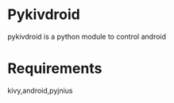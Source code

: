 # Pykivdroid
pykivdroid is a python module to control android

# Requirements
  kivy,android,pyjnius
  

